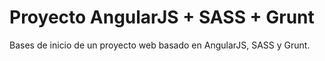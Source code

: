 # Proyecto AngularJS + SASS + Grunt
Bases de inicio de un proyecto web basado en AngularJS, SASS y Grunt.
